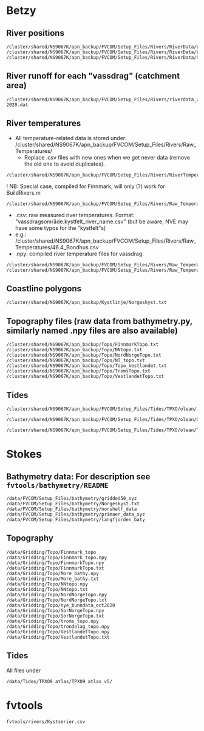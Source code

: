 # Betzy

## River positions
```
/cluster/shared/NS9067K/apn_backup/FVCOM/Setup_Files/Rivers/RiverData/LargeRivers_030221.mat
/cluster/shared/NS9067K/apn_backup/FVCOM/Setup_Files/Rivers/RiverData/LargeRivers.mat
/cluster/shared/NS9067K/apn_backup/FVCOM/Setup_Files/Rivers/RiverData/SmallRivers.mat
```

## River runoff for each "vassdrag" (catchment area)
```
/cluster/shared/NS9067K/apn_backup/FVCOM/Setup_Files/Rivers/riverdata_2013-2020.dat
```

## River temperatures
- All temperature-related data is stored under: /cluster/shared/NS9067K/apn_backup/FVCOM/Setup_Files/Rivers/Raw_Temperatures/
  - Replace .csv files with new ones when we get never data (remove the old one to avoid duplicates).
```
/cluster/shared/NS9067K/apn_backup/FVCOM/Setup_Files/Rivers/RiverTemperature.mat
```
! NB: Special case, compiled for Finnmark, will only (?) work for BuildRivers.m

```
/cluster/shared/NS9067K/apn_backup/FVCOM/Setup_Files/Rivers/Raw_Temperatures/
```
- .csv: raw measured river temperatures. Format: "vassdragsområde.kystfelt_river_name.csv" (but be aware, NVE may have some typos for the "kystfelt"s)
- e.g.: /cluster/shared/NS9067K/apn_backup/FVCOM/Setup_Files/Rivers/Raw_Temperatures/46.4_Bondhus.csv
- .npy: compiled river temperature files for vassdrag.
```
/cluster/shared/NS9067K/apn_backup/FVCOM/Setup_Files/Rivers/Raw_Temperatures/PO7_temperatures.npy
/cluster/shared/NS9067K/apn_backup/FVCOM/Setup_Files/Rivers/Raw_Temperatures/PO10_temperatures.npy
```

## Coastline polygons
```
/cluster/shared/NS9067K/apn_backup/Kystlinje/Norgeskyst.txt
```

## Topography files (raw data from bathymetry.py, similarly named .npy files are also available)
```
/cluster/shared/NS9067K/apn_backup/Topo/FinnmarkTopo.txt
/cluster/shared/NS9067K/apn_backup/Topo/NNtopo.txt
/cluster/shared/NS9067K/apn_backup/Topo/NordNorgeTopo.txt
/cluster/shared/NS9067K/apn_backup/Topo/NT_topo.txt
/cluster/shared/NS9067K/apn_backup/Topo/Topo_Vestlandet.txt
/cluster/shared/NS9067K/apn_backup/Topo/TromsTopo.txt
/cluster/shared/NS9067K/apn_backup/Topo/VestlandetTopo.txt
```

## Tides
```
/cluster/shared/NS9067K/apn_backup/FVCOM/Setup_Files/Tides/TPXO/olean/
- /cluster/shared/NS9067K/apn_backup/FVCOM/Setup_Files/Tides/TPXO/olean/DATA/
- /cluster/shared/NS9067K/apn_backup/FVCOM/Setup_Files/Tides/TPXO/olean/TPXO9_atlas/TPXO9_atlas_v5/
```

# Stokes

## Bathymetry data: For description see `fvtools/bathymetry/README`

```
/data/FVCOM/Setup_Files/bathymetry/gridded50_xyz
/data/FVCOM/Setup_Files/bathymetry/Norgeskyst.txt
/data/FVCOM/Setup_Files/bathymetry/norshelf_data
/data/FVCOM/Setup_Files/bathymetry/primaer_data_xyz
/data/FVCOM/Setup_Files/bathymetry/langfjorden_baty
```

## Topography
```
/data/Gridding/Topo/Finnmark_topo
/data/Gridding/Topo/Finnmark_topo.npy
/data/Gridding/Topo/FinnmarkTopo.npy
/data/Gridding/Topo/FinnmarkTopo.txt
/data/Gridding/Topo/More_bathy.npy
/data/Gridding/Topo/More_bathy.txt
/data/Gridding/Topo/NNtopo.npy
/data/Gridding/Topo/NNtopo.txt
/data/Gridding/Topo/NordNorgeTopo.npy
/data/Gridding/Topo/NordNorgeTopo.txt
/data/Gridding/Topo/nye_bunndata_oct2020
/data/Gridding/Topo/SorNorgeTopo.npy
/data/Gridding/Topo/SorNorgeTopo.txt
/data/Gridding/Topo/troms_topo.npy
/data/Gridding/Topo/trondelag_topo.npy
/data/Gridding/Topo/VestlandetTopo.npy
/data/Gridding/Topo/VestlandetTopo.txt
```

## Tides
All files under
```
/data/Tides/TPXO9_atlas/TPXO9_atlas_v5/
```

# fvtools
```
fvtools/rivers/Kystserier.csv
```
